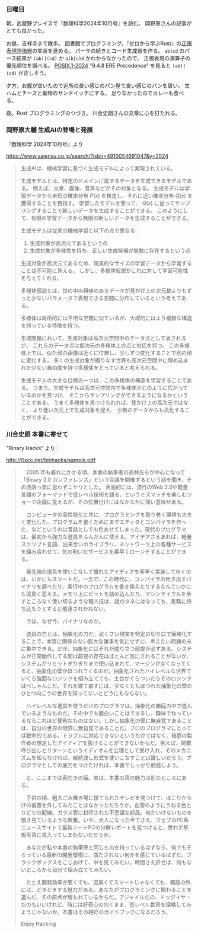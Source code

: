 ### 日曜日

朝。武蔵野プレイスで『数理科学2024年10月号』を読む。
岡野原さんの記事がとても良かった。

お昼。吉祥寺まで散歩。
図書館でプログラミング。『ゼロから学ぶRust』の[正規表現評価器](https://github.com/toasa/zlr/tree/main/ch06/src)の実装を進める。
パーサの続きとコード生成器を作る。
`ab|cd` のパース結果が `(ab)|(cd)` か `a(b|c)d` かわからなかったので、
正規表現の演算子の優先順位を調べる。
[POSIX.1-2024](https://pubs.opengroup.org/onlinepubs/9799919799/nframe.html) "9.4.8 ERE Precedence" を見ると `(ab)|(cd)` が正しそう。

夕方。お腹が空いたので近所の良い感じのパン屋で良い感じのパンを買い、
生ハムとチーズと葉物のサンドイッチにする。
足りなかったのでカレーも食べる。

夜。Rust プログラミングのつづき。
川合史朗さんの文章に心を打たれる。

### 岡野原大輔 生成AIの登場と発展

『数理科学 2024年10月号』より

https://www.saiensu.co.jp/search/?isbn=4910054691047&y=2024

> 生成AIは、機械学習に基づく生成モデルによって実現されている。
> 
> 生成モデルとは、特定のドメインに属するデータを生成できるモデルである。
> 例えば、文章、画像、音声などがその対象となる。
> 生成モデルは学習データから未知の確率分布 $P(x)$ を推定し、それに近い確率分布 $Q(x)$ を獲得することを目指す。
> 学習したモデルを使って、 $Q(x)$ に従ってサンプリングすることで新しいデータを生成することができる。
> このようにして、有限の学習データから無限の新しいデータを生成することができる。
> 
> 生成モデルは従来の機械学習と以下の点で異なる：
> 
> 1. 生成対象が高次元であるという点
> 2. 生成対象が多峰性を持ち、正しい生成候補が無数に存在するという点
> 
> 生成対象が高次元であるため、現実的なサイズの学習データから学習することは不可能に見える。
> しかし、多様体仮説がこれに対して学習可能性を与えてくれる。
> 
> 多様体仮説とは、世の中の興味のあるデータが見かけ上の次元数よりもずっと少ないパラメータで表現できる空間に分布しているという考えである。
> 
> 多様体は局所的には平坦な空間に似ているが、大域的にはより複雑な構造を持っている特徴を持つ。
> 
> 生成問題において、生成対象は高次元空間中のデータ点として表されるが、
> これらのデータ点は低次元の多様体上の点と対応を持つ。
> この多様体上では、似た顔の画像は近くに位置し、少しずつ変化することで別の顔に変化する。
> 多くの生成対象が織りなす世界も高次元空間中に埋め込まれた少ない自由度を持つ多様体をとっていると考えられる。
> 
> 生成モデルの大きな目標の一つは、この多様体の構造を学習することである。
> つまり、生成モデルは高次元空間内で多様体がどのように広がっているのかを見つけ、
> そこからサンプリングができるようになるかということである。
> うまく多様体を見つけられれば、見かけ上の高次元ではなく、
> より低い次元上で生成対象を捉え、
> 少数のデータからも汎化することができる。

### 川合史朗 本書に寄せて

"Binary Hacks" より：

http://0xcc.net/binhacks/sample.pdf

> 　2005 年も暮れにかかる頃、本書の執筆者の高林氏らが中心となって「Binary 2.0 カンファレンス」という会議を開催するという話を聞き、その洒落っ気に思わずニヤリとした。
> 表面的には、流行のWeb 2.0や軽量言語のフォーマットで低レベル技術を語る、というミスマッチを楽しむジョーク企画に見えるが、その位置付けにはなかなかに深い意味がある。
> 
> 　コンピュータの高性能化と共に、プログラミングを取り巻く環境も大きく変化した。プログラムを書くためにまずエディタとコンパイラを作った、などというのは昔話としても色あせてしまった。現代のプログラマは、最初から強力な道具をふんだんに使える。アイデアさえあれば、軽量スクリプト言語、出来合いのライブラリ、ネットワーク上の各種サービスを組み合わせて、気の利いたサービスを素早くローンチすることができる。
> 
> 　最先端の道具を使いこなして優れたアイディアを素早く実装してゆくのは、いかにもスマートだ。一方で、この時代に、コンパイラの吐き出すバイナリを調べたり、実行中のプログラムを書き換えたりするなんていかにも泥臭く思える。メモリ上にビットを詰め込んだり、マシンサイクルを余すところなく使い切るような職人技は、話のタネにはなっても、実務に持ち込もうとすると敬遠されかねない。
> 
> 　では、なぜ今、バイナリなのか。
> 
> 　道具の力とは、抽象化の力だ。泥くさい現実を特定の切り口で簡略化することで、本質に関係のない膨大な雑事を気にせずに、考えたい問題のみに集中できる。だが、抽象化にはそれが成り立つ前提が必ずある。システムが正常動作してる間は前提の存在はほとんど気にされることがないが、システムがリミットぎりぎりまで使い込まれて、マージンがなくなってくると、抽象化の壁がほつれてくるのだ。抽象化されたハイレベルな世界でいくら強固なロジックを組み立てても、土台がぐらついたらそのロジックはぺしゃんこだ。それを建て直すには、少なくともほつれた抽象化の壁のひとつ向こうの世界を知ってないとどうにもならない。
> 
> 　ハイレベルな道具を使うだけのプログラマは、抽象化の箱庭の中で遊んでいるようなものだ。その中でも面白いことはできるし、趣味で作っているならこれほど便利なものはない。しかし抽象化の壁に無自覚であることは、自分の世界の限界に無自覚であることだ。プロのプログラマにとっては致命的である。トラブルに対応できないというだけではなく、箱庭の製作者の想定したアイディアを抜けることができないからだ。例えば、関数呼び出しとリターンというイディオムを公理として受け入れ、そのメカニズムを知らなければ、継続渡し形式を使いこなすことは難しいだろう。プログラマとしての底力をつけたければ、本書でしっかり勉強しよう。
> 
> 　と、ここまでは表向きの話。実は、本書の真の魅力は別のところにある。
> 
> 　子供の頃、粗大ごみ置き場に捨てられたテレビを見つけて、ほこりだらけの裏蓋を外してみたことはなかっただろうか。血管のようにうねる色とりどりの配線。ガラス管に封印された不思議な部品。何かいけないものを覗き見ているような興奮。いや、大人になった今でさえ、ウェブのPC系ニュースサイトで最新ノートPCの分解レポートを見つけると、思わず基板写真に見入ってしまわないだろうか。
> 
> 　あなたが私や本書の執筆陣と同じものを持っているはずなら、何でもそろっている最新の開発環境に、満たされない何かを感じているはずだ。ブラックボックスをこじあけて、中を見てみたい。時間さえ許せば、何もないところから自分で組み立ててみたい。
> 
> 　たとえ開発効率が悪くても、泥臭くてスマートじゃなくても、箱庭の外には、どきどきする魅力がある。あなたがプログラミングに関わることを選んだ、その原点が埋もれているからだ。アジャイルだの、ドッグイヤーだのもいいけれど、時には好奇心の向くまま、低レベル世界を探検してみようじゃないか。本書はその絶好のガイドブックになるだろう。
> 
> Enjoy Hacking